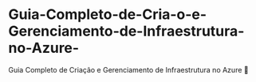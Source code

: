 # Guia-Completo-de-Cria-o-e-Gerenciamento-de-Infraestrutura-no-Azure-
Guia Completo de Criação e Gerenciamento de Infraestrutura no Azure 🚀
